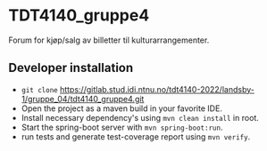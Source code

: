 # TDT4140_gruppe4

Forum for kjøp/salg av billetter til kulturarrangementer.

## Developer installation
- `git clone` https://gitlab.stud.idi.ntnu.no/tdt4140-2022/landsby-1/gruppe_04/tdt4140_gruppe4.git
- Open the project as a maven build in your favorite IDE.
- Install necessary dependency's using `mvn clean install` in root.
- Start the spring-boot server with `mvn spring-boot:run`.
- run tests and generate test-coverage report using `mvn verify`.